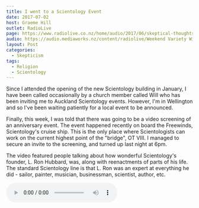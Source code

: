 ```yaml
---
title: I went to a Scientology Event
date: 2017-07-02
host: Graeme Hill
outlet: RadioLive
page: https://www.radiolive.co.nz/home/audio/2017/06/skeptical-thoughts-with-mark-honeychurch1.html
audio: https://audio.mediaworks.nz/content/radiolive/Weekend Variety Wireless/July 17/02_07_17_Skeptical.mp3
layout: Post
categories:
  - Skepticism
tags:
  - Religion
  - Scientology
---
```


Since I attended the opening of the new Scientology building in January, I have been called occasionally by a church member called Will who has been inviting me to Auckland Scientology events. However, I'm in Wellington and so I've been waiting patiently for a local event to be announced.

<!-- more -->

Finally, this week, I was told that there was going to be a video screening of an anniversary event. The event happened recently on board the Freewinds, Scientology's cruise ship. This is the only place where Scientologists can work on the current highest point of the "bridge", OT VIII. I managed to secure an invite to the screening, and turned up last night at 6pm.

The video featured people talking about how wonderful Scientology's founder, L. Ron Hubbard, was, along with reenactments of parts of his life. The standard Scientology line is that L. Ron was an expert at everything he did - sailor, painter, musician, businessman, scientist, author, etc.

<audio controls src="/media/audio/skepticism/Scientology.mp3" />

This church view of Hubbard appears to be in stark contrast to the facts, and it's a good exercise to contrast the biography on the lronhubbard.org website with the Wikipedia page for Hubbard:

> "in March 1942, he assumes command of a convoy escort vessel in the Atlantic, then a subchaser in the Pacific" vs "briefly commanding two ships, the USS YP-422 and USS PC-815. He was removed both times when his superiors found him incapable of command."

> "while recovering at Oak Knoll Naval Hospital from injuries sustained in combat" vs "The last few months of his active service were spent in a hospital, being treated for a duodenal ulcer"

The video focused on Hubbard's jaunts around Europe on a boat. Hubbard's "research" discovered that we have lived many lives, going back trillions of years - and that auditing can access these past lives. In an attempt to prove this hypothesis, L. Ron Hubbard decided to take a ship around the Mediterranean and dig up secrets that could only be known by someone who had lived a past life in the area.

Funnily, the video story neglected to mention what is nicely described on Wikipedia:

> "His expedition came to an end when Britain, Greece, Spain, Portugal, and Venezuela all closed their ports to his fleet."

Scientology, despite its denials, seems to run as a cult of personality, with many fantastical claims being made about L. Ron Hubbard. Truths appear to be stretched to breaking point

After the video screening, we talked a little about Scientology and were then given a demonstration of an eMeter. An E-meter consists of a device with dials and a needle, and two "cans" attached to the device via cables that you hold in your hand. It's basically a skin galvanometer. When you hold the cans, you complete an electrical circuit and the needle shows how well electricity from the device is able to pass through your body. In Scientology, these devices are used to measure the energy of a person's thoughts, and are a part of a process called auditing, where people "clear" detrimental thoughts by recounting them until the needle stops moving.

The demonstration of the E-meter was given on a young woman, Louise, who held the cans in her hands and was then pinched on the arm. The pinch caused the needle to move sharply to the right. Then Louise was asked to remember the pinch, at which point the needle moved to the right again. I can imagine how this would be a convincing proof to someone that the machine is, indeed, reading the "charge" of your thoughts.

However, there's a much more mundane explanation that the secretary of the NZ Skeptics found out when we played with the machines in January. He noticed that the tighter you hold the cans, the better the electrical connection and the easier electricity can flow. This makes the needle move. When someone is pinched, they are likely to squeeze the cans in anticipation, causing the needle to move. Similarly, when asked to recount the pain I can imagine a person unconsciously squeezing the cans again.

To test this, I picked up the cans myself and spent a few minutes ever so slightly changing the amount of pressure I was exerting on the cans by my grip. Sure enough, it became easy for me to control the needle and make it move to the left, move to the right or stay still at any point along the dial.

The people hosting the event were very friendly and kind, feeding us with pizza and giving us free pamphlets such as [The Way to Happiness](https://en.wikipedia.org/wiki/The_Way_to_Happiness):

[http://www.thewaytohappiness.org/](http://www.thewaytohappiness.org/)

The full audio of my evening is here:

<audio controls src="/media/audio/skepticism/MaidenVoyage.m4a" />
